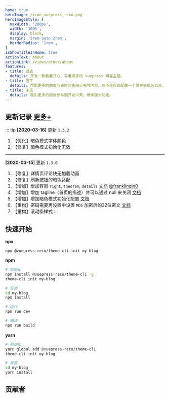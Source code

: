 ```yaml
---
home: true
heroImage: /icon_vuepress_reco.png
heroImageStyle: {
  maxWidth: '200px',
  width: '100%',
  display: block,
  margin: '5rem auto 2rem',
  borderRadius: '1rem',
}
isShowTitleInHome: true
actionText: About
actionLink: /views/other/about
features:
- title: 过去
  details: 开发一款看着开心、写着顺手的 vuepress 博客主题。
- title: 当下
  details: 帮助更多的朋友节省时间去用心书写内容，而不是仅仅配置一个博客去孤芳自赏。
- title: 未来
  details: 吸引更多的朋友参与到开发中来，继续强大功能。
---
```


## 更新记录 [更多+](/views/other/notice)

::: tip
**[2020-03-16]** 更新 `1.3.2`

1. 【优化】暗色模式字体颜色
2. 【修复】暗色模式初始化无效

---

**[2020-03-15]** 更新 `1.3.0`

1. 【修复】详情页评论块无加载动画
2. 【修复】刷新按钮的暗色适配
3. 【增加】增加容器 `right`, `theorem`, `details` [文档](/views/1.x/syntax.html#容器) [@franklinqin0](https://github.com/franklinqin0)
4. 【增加】增加 tagline（首页的描述）并可以通过 null 来关闭 [文档](https://v1.vuepress.vuejs.org/zh/theme/default-theme-config.html#%E9%A6%96%E9%A1%B5)
5. 【增加】增加暗色模式初始化配置 [文档](/views/1.x/mode.html#初始化)
6. 【重构】密码需要再设置中设置 `MD5` 加密后的32位密文 [文档](/views/1.x/password.html#设置密文)
7. 【重构】滚动条样式
:::

## 快速开始

**npx**

```
npx @vuepress-reco/theme-cli init my-blog
```

**npm**

```bash
# 初始化
npm install @vuepress-reco/theme-cli -g
theme-cli init my-blog

# 安装
cd my-blog
npm install

# 运行
npm run dev

# 编译
npm run build
```

**yarn**

```bash
# 初始化
yarn global add @vuepress-reco/theme-cli
theme-cli init my-blog

# 安装
cd my-blog
yarn install
```

## 贡献者

<Contributors user="vuepress-reco" repo="vuepress-theme-reco" :show-title="true"></Contributors>
<Contributors user="vuepress-reco" repo="vuepress-reco.github.io" :show-title="true"></Contributors>
